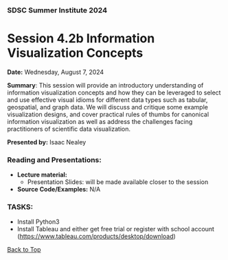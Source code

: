 ### SDSC Summer Institute 2024
# Session 4.2b Information Visualization Concepts

**Date:** Wednesday, August 7, 2024

**Summary**: This session will provide an introductory understanding of information visualization concepts and how they can be leveraged to select and use effective visual idioms for different data types such as tabular, geospatial, and graph data. We will discuss and critique some example visualization designs, and cover practical rules of thumbs for canonical information visualization as well as address the challenges facing practitioners of scientific data visualization.

**Presented by:** Isaac Nealey

### Reading and Presentations:
* **Lecture material:**
   * Presentation Slides: will be made available closer to the session
* **Source Code/Examples:** N/A

### TASKS:
* Install Python3
* Install Tableau and either get free trial or register with school account (https://www.tableau.com/products/desktop/download)

[Back to Top](#top)
